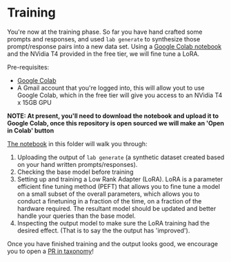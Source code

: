 # Training

You're now at the training phase. So far you have hand crafted some prompts and responses, and used `lab generate` to synthesize those prompt/response pairs into a new data set. Using a [Google Colab notebook](./Training_a_LoRA_With_Labrador.ipynb) and the NVidia T4 provided in the free tier, we will fine tune a LoRA. 

Pre-requisites: 
* [Google Colab](https://research.google.com/colaboratory/faq.html)
* A Gmail account that you're logged into, this will allow yout to use Google Colab, which in the free tier will give you access to an NVidia T4 x 15GB GPU


**NOTE: At present, you'll need to download the notebook and upload it to Google Colab, once this repository is open sourced we will make an 'Open in Colab' button**

[The notebook](./Training_a_LoRA_With_Labrador.ipynb) in this folder will walk you through:
1. Uploading the output of `lab generate` (a synthetic dataset created based on your hand written prompts/responses).
2. Checking the base model before training
3. Setting up and training a Low Rank Adapter (LoRA). LoRA is a parameter efficient fine tuning method (PEFT) that allows you to fine tune a model on a small subset of the overall parameters, which allows you to conduct a finetuning in a fraction of the time, on a fraction of the hardware required. The resultant model should be updated and better handle your queries than the base model.
4. Inspecting the output model to make sure the LoRA training had the desired effect. (That is to say the the output has 'improved').
   
Once you have finished training and the output looks good, we encourage you  to open a [PR in taxonomy](https://github.com/open-labrador/taxonomy/pulls)!
